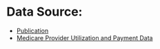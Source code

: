 # Data Source:
- [Publication](https://rss.onlinelibrary.wiley.com/doi/full/10.1111/rssc.12332?af=R)
- [Medicare Provider Utilization and Payment Data](https://www.cms.gov/Research-Statistics-Data-and-Systems/Statistics-Trends-and-Reports/Medicare-Provider-Charge-Data/PartD2015.html)

